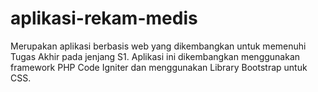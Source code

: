 # aplikasi-rekam-medis
Merupakan aplikasi berbasis web yang dikembangkan untuk memenuhi Tugas Akhir pada jenjang S1. Aplikasi ini dikembangkan menggunakan framework PHP Code Igniter dan menggunakan Library Bootstrap untuk CSS.
